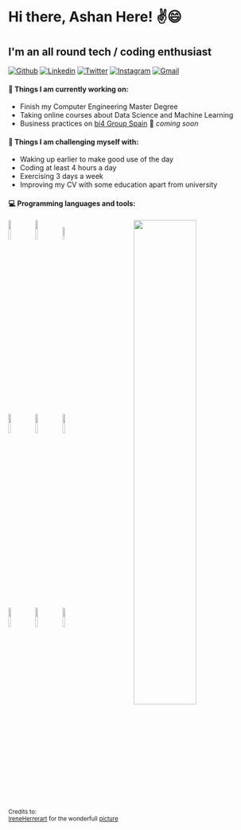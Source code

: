 # Hi there, Ashan Here! ✌️😄
## I'm an all round tech / coding enthusiast

[![Github](https://img.shields.io/badge/-Github-000?style=flat&logo=Github&logoColor=white)][github]
[![Linkedin](https://img.shields.io/badge/-LinkedIn-blue?style=flat&logo=Linkedin&logoColor=white)][linkedin]
[![Twitter](https://img.shields.io/badge/-Twitter-light-blue?style=flat&logo=Twitter&logoColor=white)][twitter]
[![Instagram](https://img.shields.io/badge/-Instagram-purple?style=flat&logo=Instagram&logoColor=white)][instagram]
[![Gmail](https://img.shields.io/badge/-Gmail-c14438?style=flat&logo=Gmail&logoColor=white)][email]

#### 🌱 Things I am currently working on: 
- Finish my Computer Engineering Master Degree  
- Taking online courses about Data Science and Machine Learning 
- Business practices on [bi4 Group Spain](https://github.com/bi4group) 🚀 *coming soon*

#### :muscle: Things I am challenging myself with:
- Waking up earlier to make good use of the day
- Coding at least 4 hours a day
- Exercising 3 days a week
- Improving my CV with some education apart from university

#### :computer: Programming languages and tools: 
<p>
	<img width="50%" align="right" src="https://github-readme-stats.vercel.app/api?username=FernandoRoldan93&show_icons=true&hide_border=true" />

<code><img width="10%" src="https://www.vectorlogo.zone/logos/java/java-ar21.svg"></code>
<code><img width="10%" src="https://www.vectorlogo.zone/logos/python/python-ar21.svg"></code>
<code><img width="8%" src="https://www.vectorlogo.zone/logos/r-project/r-project-icon.svg"></code>
<br />
<code><img width="10%" src="https://www.vectorlogo.zone/logos/pocoo_flask/pocoo_flask-ar21.svg"></code>
<code><img width="10%" src="https://www.vectorlogo.zone/logos/mysql/mysql-ar21.svg"></code>
<code><img width="10%" src="https://www.vectorlogo.zone/logos/mongodb/mongodb-ar21.svg"></code>
<br />
<code><img width="10%" src="https://www.vectorlogo.zone/logos/apache_spark/apache_spark-ar21.svg"></code>
<code><img width="10%" src="https://www.vectorlogo.zone/logos/apache_hadoop/apache_hadoop-ar21.svg"></code>
<code><img width="10%" src="https://www.vectorlogo.zone/logos/git-scm/git-scm-ar21.svg"></code>
</p>

<sub>Credits to: <br/>[IreneHerrerart](https://www.artstation.com/ireneherrera) for the wonderfull [picture](https://github.com/FernandoRoldan93/FernandoRoldan93/blob/master/cover_image.jpg)</sub>


[github]: https://github.com/ashanub
[twitter]: https://twitter.com/ashanub
[instagram]: https://instagram.com/l____o_0____l/
[linkedin]: https://linkedin.com/in/ashanub
[email]: mailto:ashanudayanga@gmail.com


 
